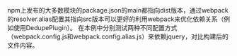 npm上发布的大多数模块的package.json的main都指向dist版本，通过webpack的resolver.alias配置其指向src版本可以更好的利用webpack来优化依赖关系（例如使用DedupePlugin）。
在本例中分别测试两种不同配置方式（webpack.config.js和webpack.config.alias.js）来依赖jquery，对比构建后的文件内容。